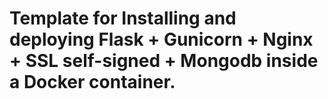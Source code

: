 # Template for Installing and deploying Flask + Gunicorn + Nginx + SSL self-signed + Mongodb inside a Docker container.




